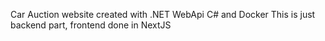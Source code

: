 Car Auction website created with .NET WebApi C# and Docker
This is just backend part, frontend done in NextJS
